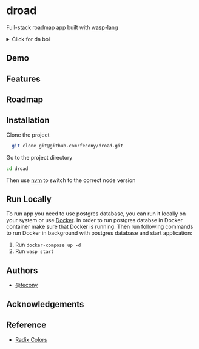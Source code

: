 <!-- TODO: add cover photo -->
<!-- TODO: add deploy badges -->

# droad

Full-stack roadmap app built with [wasp-lang](https://wasp-lang.dev/)

<details>
  <summary>Click for da boi</summary>

  ![da boi](https://cdn.discordapp.com/emojis/1066018968407650354.webp)
</details>

## Demo

<!-- TODO: add link to demo -->

## Features

<!-- TODO: list features -->

## Roadmap

<!-- TODO: list future features -->

## Installation

Clone the project

```bash
  git clone git@github.com:fecony/droad.git
```

Go to the project directory

```bash
cd droad
```

Then use [nvm](https://github.com/nvm-sh/nvm) to switch to the correct node version

## Run Locally

To run app you need to use postgres database, you can run it locally on your system or use [Docker](https://www.docker.com/). In order to run postgres databse in Docker container make sure that Docker is running.
Then run following commands to run Docker in background with postgres database and start application:

1. Run `docker-compose up -d`
2. Run `wasp start`

## Authors

- [@fecony](https://www.github.com/fecony)

## Acknowledgements

<!-- TODO: add links to readme.so and wasp page -->

## Reference

- [Radix Colors](https://www.radix-ui.com/colors)
